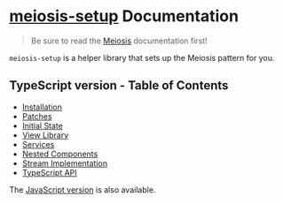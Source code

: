 # [meiosis-setup](https://meiosis.js.org/setup) Documentation

> Be sure to read the [Meiosis](toc.html) documentation first!

`meiosis-setup` is a helper library that sets up the Meiosis pattern for you.

## TypeScript version - Table of Contents

- [Installation](setup-ts-installation.html)
- [Patches](setup-ts-patches.html)
- [Initial State](setup-ts-initial-state.html)
- [View Library](setup-ts-view-library.html)
- [Services](setup-ts-services.html)
- [Nested Components](setup-ts-nested-components.html)
- [Stream Implementation](setup-ts-stream-implementation.html)
- [TypeScript API](ts-docs/modules/types.html)

The [JavaScript version](setup-js-toc.html) is also available.
